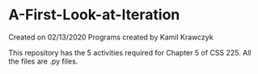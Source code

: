 # A-First-Look-at-Iteration

Created on 02/13/2020
Programs created by Kamil Krawczyk


This repository has the 5 activities required for Chapter 5 of CSS 225. 
All the files are .py files.
